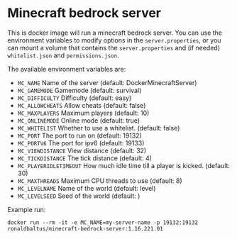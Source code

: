 # Minecraft bedrock server
This is docker image will run a minecraft bedrock server.
You can use the environment variables to modify options in the `server.properties`, or you can mount a volume that contains the `server.properties` and (if needed) `whitelist.json` and `permissions.json`. 

The available environment variables are:
- `MC_NAME` Name of the server (default: DockerMinecraftServer)
- `MC_GAMEMODE` Gamemode (default: survival)
- `MC_DIFFICULTY` Difficulty (default: easy)
- `MC_ALLOWCHEATS` Allow cheats (default: false)
- `MC_MAXPLAYERS` Maximum players (default: 10)
- `MC_ONLINEMODE` Online mode (default: true)
- `MC_WHITELIST` Whether to use a whitelist. (default: false)
- `MC_PORT` The port to run on (default: 19132)
- `MC_PORTV6` The port for ipv6 (default: 19133)
- `MC_VIEWDISTANCE` View distance (default: 32)
- `MC_TICKDISTANCE` The tick distance (default: 4)
- `MC_PLAYERIDLETIMEOUT` How much idle time till a player is kicked. (default: 30)
- `MC_MAXTHREADS` Maximum CPU threads to use (default: 8)
- `MC_LEVELNAME` Name of the world (default: level)
- `MC_LEVELSEED` Seed of the world (default: <empty>)

Example run:

`docker run --rm -it -e MC_NAME=my-server-name -p 19132:19132 ronaldbaltus/minecraft-bedrock-server:1.16.221.01`